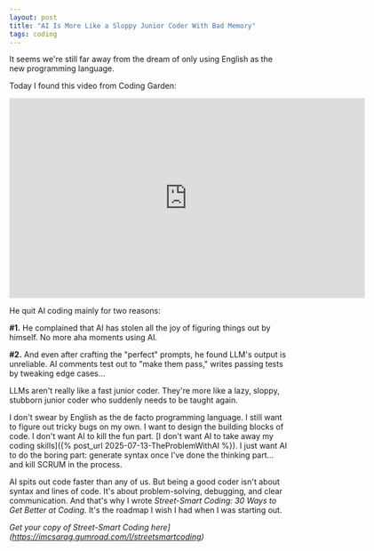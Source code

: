 ```yaml
---
layout: post
title: "AI Is More Like a Sloppy Junior Coder With Bad Memory"
tags: coding
---
```


It seems we're still far away from the dream of only using English as the new programming language.

Today I found this video from Coding Garden:

<div class="video-container">
<iframe src="https://www.youtube-nocookie.com/embed/0ZUkQF6boNg?rel=0&fs=0" width="640" height="360" frameborder="0"></iframe>
</div>

He quit AI coding mainly for two reasons:

**#1.** He complained that AI has stolen all the joy of figuring things out by himself. No more aha moments using AI.

**#2.** And even after crafting the "perfect" prompts, he found LLM's output is unreliable. AI comments test out to "make them pass," writes passing tests by tweaking edge cases...

LLMs aren't really like a fast junior coder. They're more like a lazy, sloppy, stubborn junior coder who suddenly needs to be taught again.

I don't swear by English as the de facto programming language. I still want to figure out tricky bugs on my own. I want to design the building blocks of code. I don't want AI to kill the fun part. [I don't want AI to take away my coding skills]({% post_url 2025-07-13-TheProblemWithAI %}). I just want AI to do the boring part: generate syntax once I've done the thinking part... and kill SCRUM in the process.

AI spits out code faster than any of us. But being a good coder isn't about syntax and lines of code. It's about problem-solving, debugging, and clear communication. And that's why I wrote _Street-Smart Coding: 30 Ways to Get Better at Coding._ It's the roadmap I wish I had when I was starting out.

_Get your copy of Street-Smart Coding here](https://imcsarag.gumroad.com/l/streetsmartcoding)_
